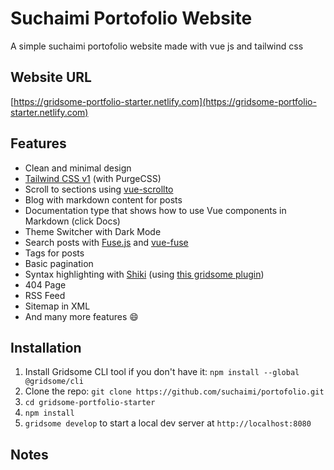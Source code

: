 # Suchaimi Portofolio Website

A simple suchaimi portofolio website made with vue js and tailwind css

## Website URL

[https://gridsome-portfolio-starter.netlify.com](https://gridsome-portfolio-starter.netlify.com)

## Features

- Clean and minimal design
- [Tailwind CSS v1](https://tailwindcss.com) (with PurgeCSS)
- Scroll to sections using [vue-scrollto](https://github.com/rigor789/vue-scrollto)
- Blog with markdown content for posts
- Documentation type that shows how to use Vue components in Markdown (click Docs)
- Theme Switcher with Dark Mode
- Search posts with [Fuse.js](https://fusejs.io) and [vue-fuse](https://github.com/shayneo/vue-fuse)
- Tags for posts
- Basic pagination
- Syntax highlighting with [Shiki](https://shiki.matsu.io) (using [this gridsome plugin](https://gridsome.org/plugins/gridsome-plugin-remark-shiki))
- 404 Page
- RSS Feed
- Sitemap in XML
- And many more features :smile:

## Installation

1. Install Gridsome CLI tool if you don't have it: `npm install --global @gridsome/cli`
1. Clone the repo: `git clone https://github.com/suchaimi/portofolio.git`
1. `cd gridsome-portfolio-starter`
1. `npm install`
1. `gridsome develop` to start a local dev server at `http://localhost:8080`

## Notes
